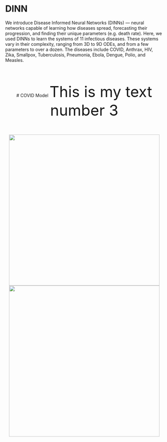 # DINN
We introduce Disease Informed Neural Networks (DINNs) — neural networks capable of learning how diseases spread, forecasting their progression, and finding their unique parameters (e.g. death rate). Here, we used DINNs to learn the systems of 11 infectious diseases. These systems vary in their complexity, ranging from 3D to 9D ODEs, and from a few parameters to over a dozen. The diseases include COVID, Anthrax, HIV, Zika, Smallpox, Tuberculosis, Pneumonia, Ebola, Dengue, Polio, and Measles.

<br/><br/>

<p align="center">
   # COVID Model</span>
   <font size="10"> This is my text number 3</font> 
</p>

<div align="center">
   <br/><br/>
  <img src="https://github.com/Shaier/DINN/blob/master/experiments/real_data/covid_real_data_daily_cases.jpg" width="480" />
  <img src="https://github.com/Shaier/DINN/blob/master/experiments/real_data/covid_real_data_cumulative_cases.jpg" width="480" /> 
</div>
